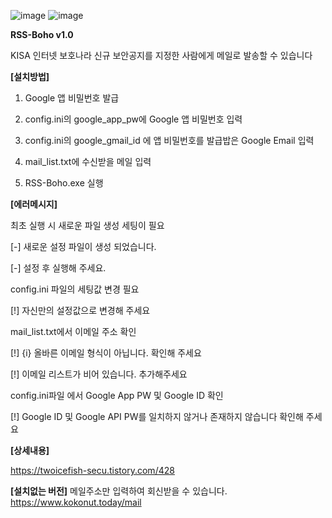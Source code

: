 
![image](https://user-images.githubusercontent.com/29951014/178906382-3e66636b-2ba7-467f-8dd5-97a925e0728d.png)
![image](https://user-images.githubusercontent.com/29951014/178906542-00f4b4a4-5023-467e-a779-bd3ff85dbcbe.png)


**RSS-Boho v1.0**

KISA 인터넷 보호나라 신규 보안공지를 지정한 사람에게 메일로 발송할 수 있습니다

**[설치방법]**

1. Google 앱 비밀번호 발급

2. config.ini의 google_app_pw에 Google 앱 비밀번호 입력

3. config.ini의 google_gmail_id 에 앱 비밀번호를 발급밥은 Google Email 입력

4. mail_list.txt에 수신받을 메일 입력

5. RSS-Boho.exe 실행

**[에러메시지]**

최초 실행 시 새로운 파일 생성 세팅이 필요


[-] 새로운 설정 파일이 생성 되었습니다.

[-] 설정 후 실행해 주세요.

config.ini 파일의 세팅값 변경 필요


[!] 자신만의 설정값으로 변경해 주세요

mail_list.txt에서 이메일 주소 확인


[!] {i} 올바른 이메일 형식이 아닙니다. 확인해 주세요

[!] 이메일 리스트가 비어 있습니다. 추가해주세요

config.ini파일 에서 Google App PW 및 Google ID 확인


[!] Google ID 및 Google API PW를 일치하지 않거나 존재하지 않습니다 확인해 주세요


**[상세내용]**


https://twoicefish-secu.tistory.com/428


**[설치없는 버전]**
메일주소만 입력하여 회신받을 수 있습니다.
https://www.kokonut.today/mail
